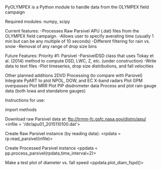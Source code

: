 PyOLYMPEX is a Python module to handle data from the OLYMPEX field campaign

Required modules:
numpy, scipy

Current features: 
-Processes Raw Parsivel APU (.dat) files from the OLYMPEX field campaign. 
-Allows user to specify averating time (usually 1 min but can be any multiple of 10 seconds)
-Different filtering for rain vs. snow
-Removal of any range of drop size bins

Future Features:
Priority #1: Parsivel
 -ParsivelDSD class that uses Tokay et al. (2014) method to compute DSD, LWC, Z, etc. (under construction)
 -Write data to text files
 -Plot timeseries, drop size distributions, and fall velocities

Other planned additions
2DVD Processing (to compare with Parsivel)
Integrate PyART to plot NPOL, DOW, and EC X-band radars
Plot GPM overpasses
Plot MRR
Plot PIP disdrometer data
Process and plot rain gauge data (both Iowa and standalone gauges)

Instructions for use:

import methods
<import RawParsivel as rp>
<import ProcessParsivel as pp>

Download raw Parsivel data at: ftp://trmm-fc.gsfc.nasa.gov/distro/apu/
<infile = '/dir/apu01_2015110100.dat'>

Create Raw Parsivel instance (by reading data):
<rpdata = rp.read_parsivel(infile)>

Create Processed Parsivel instance
<ppdata = pp.process_parsivel(rpdata,time_interval=2)>

Make a test plot of diameter vs. fall speed
<ppdata.plot_diam_fspd()>


